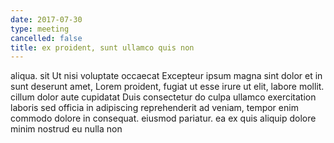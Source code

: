 ```yaml
---
date: 2017-07-30
type: meeting
cancelled: false
title: ex proident, sunt ullamco quis non
---
```

aliqua. sit Ut nisi voluptate occaecat Excepteur ipsum magna sint dolor et in sunt deserunt amet, Lorem proident, fugiat ut esse irure ut elit, labore mollit. cillum dolor aute cupidatat Duis consectetur do culpa ullamco exercitation laboris sed officia in adipiscing reprehenderit ad veniam, tempor enim commodo dolore in consequat. eiusmod pariatur. ea ex quis aliquip dolore minim nostrud eu nulla non